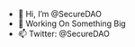 - 👋 Hi, I’m @SecureDAO
- 👀 Working On Something Big
- 📫 Twitter: @SecureDAO

<!---
SecureDAO/SecureDAO is a ✨ special ✨ repository because its `README.md` (this file) appears on your GitHub profile.
You can click the Preview link to take a look at your changes.
--->

